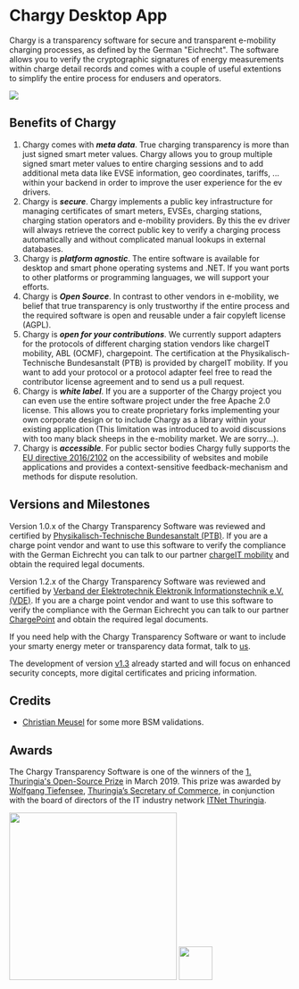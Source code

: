 # Chargy Desktop App

Chargy is a transparency software for secure and transparent e-mobility charging processes, as defined by the German "Eichrecht". The software allows you to verify the cryptographic signatures of energy measurements within charge detail records and comes with a couple of useful extentions to simplify the entire process for endusers and operators.

![](documentation/Screenshot02.png)

## Benefits of Chargy

1. Chargy comes with __*meta data*__. True charging transparency is more than just signed smart meter values. Chargy allows you to group multiple signed smart meter values to entire charging sessions and to add additional meta data like EVSE information, geo coordinates, tariffs, ... within your backend in order to improve the user experience for the ev drivers.
2. Chargy is __*secure*__. Chargy implements a public key infrastructure for managing certificates of smart meters, EVSEs, charging stations, charging station operators and e-mobility providers. By this the ev driver will always retrieve the correct public key to verify a charging process automatically and without complicated manual lookups in external databases.
3. Chargy is __*platform agnostic*__. The entire software is available for desktop and smart phone operating systems and .NET. If you want ports to other platforms or programming languages, we will support your efforts.
4. Chargy is __*Open Source*__. In contrast to other vendors in e-mobility, we belief that true transparency is only trustworthy if the entire process and the required software is open and reusable under a fair copyleft license (AGPL).
5. Chargy is __*open for your contributions*__. We currently support adapters for the protocols of different charging station vendors like chargeIT mobility, ABL (OCMF), chargepoint. The certification at the Physikalisch-Technische Bundesanstalt (PTB) is provided by chargeIT mobility. If you want to add your protocol or a protocol adapter feel free to read the contributor license agreement and to send us a pull request.
6. Chargy is __*white label*__. If you are a supporter of the Chargy project you can even use the entire software project under the free Apache 2.0 license. This allows you to create proprietary forks implementing your own corporate design or to include Chargy as a library within your existing application (This limitation was introduced to avoid discussions with too many black sheeps in the e-mobility market. We are sorry...).
7. Chargy is __*accessible*__. For public sector bodies Chargy fully supports the [EU directive 2016/2102](https://eur-lex.europa.eu/legal-content/EN/TXT/PDF/?uri=CELEX:32016L2102) on the accessibility of websites and mobile applications and provides a context-sensitive feedback-mechanism and methods for dispute resolution.


## Versions and Milestones

Version 1.0.x of the Chargy Transparency Software was reviewed and certified by [Physikalisch-Technische Bundesanstalt (PTB)](https://www.ptb.de). If you are a charge point vendor and want to use this software to verify the compliance with the German Eichrecht you can talk to our partner [chargeIT mobility](https://www.chargeit-mobility.com) and obtain the required legal documents.

Version 1.2.x of the Chargy Transparency Software was reviewed and certified by [Verband der Elektrotechnik Elektronik Informationstechnik e.V. (VDE)](https://www.vde.com/de). If you are a charge point vendor and want to use this software to verify the compliance with the German Eichrecht you can talk to our partner [ChargePoint](https://www.chargepoint.com/de-de/) and obtain the required legal documents.

If you need help with the Chargy Transparency Software or want to include your smarty energy meter or transparency data format, talk to [us](https://open.charging.cloud).

The development of version [v1.3](https://github.com/OpenChargingCloud/ChargyDesktopApp/tree/v1.3) already started and will focus on enhanced security concepts, more digital certificates and pricing information.

## Credits

- <a href="https://github.com/sirhcel">Christian Meusel</a> for some more BSM validations.

## Awards

The Chargy Transparency Software is one of the winners of the [1. Thuringia's Open-Source Prize](https://www.it-leistungsschau.de/programm/TOSP2019/) </a> in March 2019. This prize was awarded by [Wolfgang Tiefensee](https://de.wikipedia.org/wiki/Wolfgang_Tiefensee), [Thuringia’s Secretary of Commerce](https://www.thueringen.de/th6/tmwwdg/), in conjunction with the board of directors of the IT industry network [ITNet Thuringia](https://www.itnet-th.de).

<img src="src/images/TMWWDG.svg" width="300"> <img src="src/images/ITnet_Thueringen_small.png" height="60">
